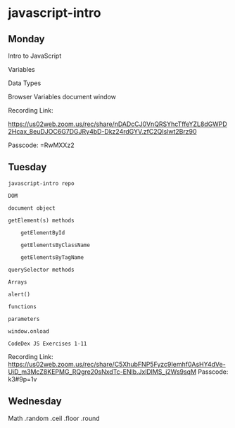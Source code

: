 # javascript-intro

## Monday

Intro to JavaScript

Variables

Data Types

Browser Variables
document
window

Recording Link:

https://us02web.zoom.us/rec/share/nDADcCJ0VnQRSYhcTffeYZL8dGWPD2Hcax_8euDJOC6G7DGJRy4bD-Dkz24rdGYV.zfC2QIslwt2Brz90

Passcode: =RwMXXz2

## Tuesday

    javascript-intro repo
    
    DOM
    
    document object
    
    getElement(s) methods

        getElementById

        getElementsByClassName

        getElementsByTagName
    
    querySelector methods
    
    Arrays
    
    alert()
    
    functions
    
    parameters
    
    window.onload
    
    CodeDex JS Exercises 1-11

Recording Link:
https://us02web.zoom.us/rec/share/C5XhubFNP5Fyzc9Iemhf0AsHY4dVe-UiD_m3McZ8KEPMG_RQgre20sNxdTc-ENlb.JxlDlMS_j2Ws9sqM
Passcode: k3#9p=1v

## Wednesday

Math
.random
.ceil
.floor
.round
